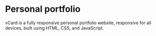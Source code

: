 # Personal portfolio

vCard is a fully responsive personal portfolio website, responsive for all devices, built using HTML, CSS, and JavaScript.